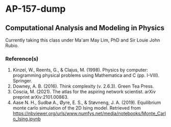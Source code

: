 # AP-157-dump
## Computational Analysis and Modeling in Physics
Currently taking this class under Ma'am May Lim, PhD and Sir  Louie John Rubio.
 
### Reference(s)
1. Kinzel, W., Reents, G., & Clajus, M. (1998). Physics by computer: programming physical problems using Mathematica and C (pp. I-VIII). Springer.
2. Downey, A. B. (2016). Think complexity (v. 2.6.3). Green Tea Press.
3. Coscia, M. (2021). The atlas for the aspiring network scientist. arXiv preprint arXiv:2101.00863.
4. Aase N. H., Sudbø A., Øyre, E. S., & Støvneng, J. A. (2019). Equilibrium monte carlo simulation of the 2D Ising model. Retrieved from https://nbviewer.org/urls/www.numfys.net/media/notebooks/Monte_Carlo_Ising.ipynb
